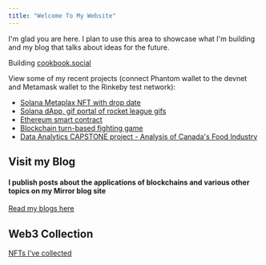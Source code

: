 ```yaml
---
title: "Welcome To My Website"
---
```


I'm glad you are here. I plan to use this area to showcase what I'm building and my blog that talks about ideas for the future.

Building [cookbook.social](cookbook.social)

View some of my recent projects (connect Phantom wallet to the devnet and Metamask wallet to the Rinkeby test network):
- [Solana Metaplax NFT with drop date](https://nft-drop-starter-project-alpha-lac.vercel.app/)
- [Solana dApp, gif portal of rocket league gifs](https://gif-portal-starter.krishnacd93.repl.co/)
- [Ethereum smart contract](https://recipe-portal.krishnacd93.repl.co/)
- [Blockchain turn-based fighting game](https://nft-game-starter-project.krishnacd93.repl.co)
- [Data Analytics CAPSTONE project - Analysis of Canada's Food Industry](https://github.com/KrishnaCD93/DAAN-Capstone-Project)

## Visit my Blog
#### I publish posts about the applications of blockchains and various other topics on my Mirror blog site

[Read my blogs here](https://mirror.xyz/0x067a679B1b56A3CA58E2F4Eb77a157E61c95e9e4)

## Web3 Collection
[NFTs I've collected](https://opensea.io/krishnaD)
